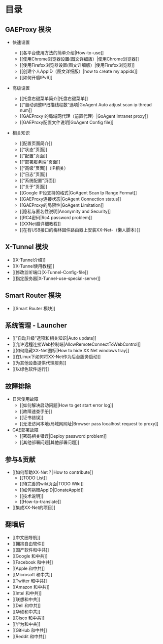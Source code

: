 # 目录

## GAEProxy 模块

- 快速设置
  - [[各平台使用方法的简单介绍|How-to-use]]
  - [[使用Chrome浏览器设置(图文详细版）|使用Chrome浏览器]]
  - [[使用Firefox浏览器设置(图文详细版）|使用Firefox浏览器]]
  - [[创建个人AppID（图文详细版）|how to create my appids]]
  - [[如何开启IPv6]]
- 高级设置  
  - [[托盘右键菜单简介|托盘右键菜单]]
  - [[“自动调整IP扫描线程数”选项|GoAgent Auto adjust scan ip thread num]]
  - [[GAEProxy 的局域网代理（前置代理）|GoAgent Intranet proxy]]
  - [[GAEProxy配置文件说明|GoAgent Config file]]


- 相关知识
  - [[配置页面简介]]
  - [[“状态”页面]]
  - [[“配置”页面]]
  - [[“部署服务端”页面]]
  - [[“高级”页面]]（IP相关）
  - [[“日志”页面]]
  - [[“系统配置”页面]]
  - [[“关于”页面]]
  - [[Google IP段支持的格式|GoAgent Scan Ip Range Format]]
  - [[GAEProxy连接状态|GoAgent Connection status]]
  - [[GAEProxy的局限性|GoAgent Limitation]]
  - [[隐私与匿名性说明|Anonymity and Security]]
  - [[RC4密码|Rc4 password problem]]
  - [[XXNet超详细教程]]
  - [[在有USB接口的梅林固件路由器上安装XX-Net-（懒人脚本）]]

## X-Tunnel 模块

- [[X-Tunnel介绍]]
- [[X-Tunnel使用教程]]   
- [[修改监听端口|X-Tunnel-Config-file]]
- [[指定服务器|X-Tunnel-use-special-server]]

## Smart Router 模块

- [[Smart Router 模块]]

## 系统管理 - Launcher

- [[“自动升级”选项和相关知识|Auto update]]
- [[允许远程连接Web控制端|AllowRemoteConnectToWebControl]]
- [[如何隐藏XX-Net图标|How to hide XX Net windows tray]]
- [[在Linux下如何将XX-Net作为后台服务启动]]
- [[为其他设备提供代理服务]]
- [[以绿色软件运行]]

## 故障排除

- 日常使用故障
  - [[如何解决启动问题|How to get start error log]]
  - [[故障速查手册]]
  - [[证书错误]]
  - [[无法访问本地/局域网网址|Browser pass localhost request to proxy]]
- GAE部署故障
  - [[密码相关错误|Deploy password problem]]
  - [[其他部署问题|其他部署问题]]

## 参与&贡献

- [[如何帮助XX-Net？|How to contribute]]
  - [[TODO List]]
  - [[待完善的wiki页面|TODO Wiki]]
  - [[如何捐赠AppID|DonateAppid]]
  - [[技术说明]]
  - [[How-to-translate]]
- [[集成XX-Net的项目]]

## 翻墙后

- [[中文圈导航]]
- [[拥抱自由软件]]
- [[国产软件和中共]]
- [[Google 和中共]]
- [[Facebook 和中共]]
- [[Apple 和中共]]
- [[Microsoft 和中共]]
- [[Twitter 和中共]]
- [[Amazon 和中共]]
- [[Intel 和中共]]
- [[联想和中共]]
- [[Dell 和中共]]
- [[华硕和中共]]
- [[Cisco 和中共]]
- [[华为和中共]]
- [[GitHub 和中共]]
- [[Reddit 和中共]]
